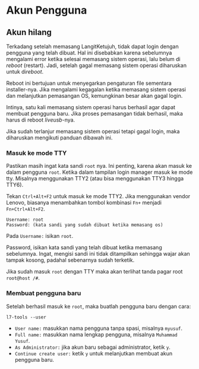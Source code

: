 # Akun Pengguna

## Akun hilang

Terkadang setelah memasang LangitKetujuh, tidak dapat login dengan pengguna yang telah dibuat. Hal ini disebabkan karena sebelumnya mengalami error ketika selesai memasang sistem operasi, lalu belum di *reboot* (restart). Jadi, setelah gagal memasang sistem operasi diharuskan untuk di*reboot*.

Reboot ini bertujuan untuk menyegarkan pengaturan file sementara installer-nya. Jika mengalami kegagalan ketika memasang sistem operasi dan melanjutkan pemasangan OS, kemungkinan besar akan gagal login.

Intinya, satu kali memasang sistem operasi harus berhasil agar dapat membuat pengguna baru. Jika proses pemasangan tidak berhasil, maka harus di reboot *liveusb*-nya.

Jika sudah terlanjur memasang sistem operasi tetapi gagal login, maka diharuskan mengikuti panduan dibawah ini.

### Masuk ke mode TTY

Pastikan masih ingat kata sandi `root` nya. Ini penting, karena akan masuk ke dalam pengguna `root`. Ketika dalam tampilan login manager masuk ke mode tty. Misalnya menggunakan TTY2 (atau bisa menggunakan TTY3 hingga TTY6).

Tekan `Ctrl+Alt+F2` untuk masuk ke mode TTY2. Jika menggunakan vendor Lenovo, biasanya menambahkan tombol kombinasi `Fn+` menjadi `Fn+Ctrl+Alt+F2`.

```
Username: root
Password: (kata sandi yang sudah dibuat ketika memasang os)
```

Pada `Username:` isikan `root`.

Password, isikan kata sandi yang telah dibuat ketika memasang sebelumnya. Ingat, mengisi sandi ini tidak ditampilkan sehingga wajar akan tampak kosong, padahal sebenarnya sudah terketik.

Jika sudah masuk `root` dengan TTY maka akan terlihat tanda pagar root `root@host /#`.

### Membuat pengguna baru

Setelah berhasil masuk ke `root`, maka buatlah pengguna baru dengan cara:

```
l7-tools --user
```

- `User name:` masukkan nama pengguna tanpa spasi, misalnya `myusuf`.
- `Full name:` masukkan nama lengkap pengguna, misalnya `Muhammad Yusuf`.
- `As Administrator:` jika akun baru sebagai administrator, ketik `y`.
- `Continue create user:` ketik `y` untuk melanjutkan membuat akun pengguna baru.
